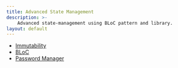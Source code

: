 ```yaml
---
title: Advanced State Management
description: >-
    Advanced state-management using BLoC pattern and library.
layout: default
---
```


- [Immutability](immutability)
- [BLoC](bloc)
- [Password Manager](password-manager)